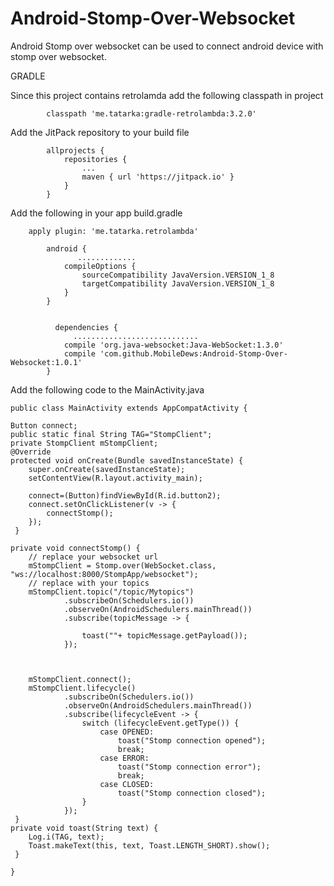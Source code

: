 # Android-Stomp-Over-Websocket


Android Stomp over websocket can be used to connect android device with stomp over websocket.


GRADLE

Since this project contains retrolamda add the following classpath in project


            classpath 'me.tatarka:gradle-retrolambda:3.2.0'
            
Add the JitPack repository to your build file  
          
        	allprojects {
        		repositories {
        			...
        			maven { url 'https://jitpack.io' }
        		}
        	}
          	
          	
Add the following in your app build.gradle  
        	
        apply plugin: 'me.tatarka.retrolambda'
            
            android {
                   .............
                compileOptions {
                    sourceCompatibility JavaVersion.VERSION_1_8
                    targetCompatibility JavaVersion.VERSION_1_8
                }
            }
            
            
              dependencies {
                  ............................
                compile 'org.java-websocket:Java-WebSocket:1.3.0'
                compile 'com.github.MobileDews:Android-Stomp-Over-Websocket:1.0.1'
            }


Add the following code to the MainActivity.java


    public class MainActivity extends AppCompatActivity {

    Button connect;
    public static final String TAG="StompClient";
    private StompClient mStompClient;
    @Override
    protected void onCreate(Bundle savedInstanceState) {
        super.onCreate(savedInstanceState);
        setContentView(R.layout.activity_main);

        connect=(Button)findViewById(R.id.button2);
        connect.setOnClickListener(v -> {
            connectStomp();
        });
     }

    private void connectStomp() {
        // replace your websocket url
        mStompClient = Stomp.over(WebSocket.class, "ws://localhost:8000/StompApp/websocket");
        // replace with your topics
        mStompClient.topic("/topic/Mytopics")
                .subscribeOn(Schedulers.io())
                .observeOn(AndroidSchedulers.mainThread())
                .subscribe(topicMessage -> {

                    toast(""+ topicMessage.getPayload());
                });



        mStompClient.connect();
        mStompClient.lifecycle()
                .subscribeOn(Schedulers.io())
                .observeOn(AndroidSchedulers.mainThread())
                .subscribe(lifecycleEvent -> {
                    switch (lifecycleEvent.getType()) {
                        case OPENED:
                            toast("Stomp connection opened");
                            break;
                        case ERROR:
                            toast("Stomp connection error");
                            break;
                        case CLOSED:
                            toast("Stomp connection closed");
                    }
                });
     }
    private void toast(String text) {
        Log.i(TAG, text);
        Toast.makeText(this, text, Toast.LENGTH_SHORT).show();
     }

    }